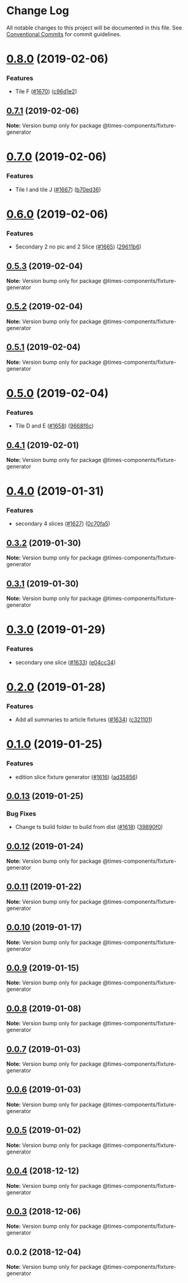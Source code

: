 # Change Log

All notable changes to this project will be documented in this file.
See [Conventional Commits](https://conventionalcommits.org) for commit guidelines.

# [0.8.0](https://github.com/newsuk/times-components/compare/@times-components/fixture-generator@0.7.1...@times-components/fixture-generator@0.8.0) (2019-02-06)


### Features

* Tile F ([#1670](https://github.com/newsuk/times-components/issues/1670)) ([c96d1e2](https://github.com/newsuk/times-components/commit/c96d1e2))





## [0.7.1](https://github.com/newsuk/times-components/compare/@times-components/fixture-generator@0.7.0...@times-components/fixture-generator@0.7.1) (2019-02-06)

**Note:** Version bump only for package @times-components/fixture-generator





# [0.7.0](https://github.com/newsuk/times-components/compare/@times-components/fixture-generator@0.6.0...@times-components/fixture-generator@0.7.0) (2019-02-06)


### Features

* Tile I and tile J ([#1667](https://github.com/newsuk/times-components/issues/1667)) ([b70ed36](https://github.com/newsuk/times-components/commit/b70ed36))





# [0.6.0](https://github.com/newsuk/times-components/compare/@times-components/fixture-generator@0.5.3...@times-components/fixture-generator@0.6.0) (2019-02-06)


### Features

* Secondary 2 no pic and 2 Slice ([#1665](https://github.com/newsuk/times-components/issues/1665)) ([29611b6](https://github.com/newsuk/times-components/commit/29611b6))





## [0.5.3](https://github.com/newsuk/times-components/compare/@times-components/fixture-generator@0.5.2...@times-components/fixture-generator@0.5.3) (2019-02-04)

**Note:** Version bump only for package @times-components/fixture-generator





## [0.5.2](https://github.com/newsuk/times-components/compare/@times-components/fixture-generator@0.5.0...@times-components/fixture-generator@0.5.2) (2019-02-04)

**Note:** Version bump only for package @times-components/fixture-generator





## [0.5.1](https://github.com/newsuk/times-components/compare/@times-components/fixture-generator@0.5.0...@times-components/fixture-generator@0.5.1) (2019-02-04)

**Note:** Version bump only for package @times-components/fixture-generator





# [0.5.0](https://github.com/newsuk/times-components/compare/@times-components/fixture-generator@0.4.1...@times-components/fixture-generator@0.5.0) (2019-02-04)


### Features

* Tile D and E ([#1658](https://github.com/newsuk/times-components/issues/1658)) ([9668f6c](https://github.com/newsuk/times-components/commit/9668f6c))





## [0.4.1](https://github.com/newsuk/times-components/compare/@times-components/fixture-generator@0.4.0...@times-components/fixture-generator@0.4.1) (2019-02-01)

**Note:** Version bump only for package @times-components/fixture-generator





# [0.4.0](https://github.com/newsuk/times-components/compare/@times-components/fixture-generator@0.3.2...@times-components/fixture-generator@0.4.0) (2019-01-31)


### Features

* secondary 4 slices ([#1627](https://github.com/newsuk/times-components/issues/1627)) ([0c70fa5](https://github.com/newsuk/times-components/commit/0c70fa5))





## [0.3.2](https://github.com/newsuk/times-components/compare/@times-components/fixture-generator@0.3.1...@times-components/fixture-generator@0.3.2) (2019-01-30)

**Note:** Version bump only for package @times-components/fixture-generator





## [0.3.1](https://github.com/newsuk/times-components/compare/@times-components/fixture-generator@0.3.0...@times-components/fixture-generator@0.3.1) (2019-01-30)

**Note:** Version bump only for package @times-components/fixture-generator





# [0.3.0](https://github.com/newsuk/times-components/compare/@times-components/fixture-generator@0.2.0...@times-components/fixture-generator@0.3.0) (2019-01-29)


### Features

* secondary one slice ([#1633](https://github.com/newsuk/times-components/issues/1633)) ([e04cc34](https://github.com/newsuk/times-components/commit/e04cc34))





# [0.2.0](https://github.com/newsuk/times-components/compare/@times-components/fixture-generator@0.1.0...@times-components/fixture-generator@0.2.0) (2019-01-28)


### Features

* Add all summaries to article fixtures ([#1634](https://github.com/newsuk/times-components/issues/1634)) ([c321101](https://github.com/newsuk/times-components/commit/c321101))





# [0.1.0](https://github.com/newsuk/times-components/compare/@times-components/fixture-generator@0.0.13...@times-components/fixture-generator@0.1.0) (2019-01-25)


### Features

* edition slice fixture generator ([#1616](https://github.com/newsuk/times-components/issues/1616)) ([ad35856](https://github.com/newsuk/times-components/commit/ad35856))





## [0.0.13](https://github.com/newsuk/times-components/compare/@times-components/fixture-generator@0.0.12...@times-components/fixture-generator@0.0.13) (2019-01-25)


### Bug Fixes

* Change ts build folder to build from dist ([#1618](https://github.com/newsuk/times-components/issues/1618)) ([39890f0](https://github.com/newsuk/times-components/commit/39890f0))





## [0.0.12](https://github.com/newsuk/times-components/compare/@times-components/fixture-generator@0.0.11...@times-components/fixture-generator@0.0.12) (2019-01-24)

**Note:** Version bump only for package @times-components/fixture-generator





## [0.0.11](https://github.com/newsuk/times-components/compare/@times-components/fixture-generator@0.0.10...@times-components/fixture-generator@0.0.11) (2019-01-22)

**Note:** Version bump only for package @times-components/fixture-generator





## [0.0.10](https://github.com/newsuk/times-components/compare/@times-components/fixture-generator@0.0.9...@times-components/fixture-generator@0.0.10) (2019-01-17)

**Note:** Version bump only for package @times-components/fixture-generator





## [0.0.9](https://github.com/newsuk/times-components/compare/@times-components/fixture-generator@0.0.8...@times-components/fixture-generator@0.0.9) (2019-01-15)

**Note:** Version bump only for package @times-components/fixture-generator





## [0.0.8](https://github.com/newsuk/times-components/compare/@times-components/fixture-generator@0.0.7...@times-components/fixture-generator@0.0.8) (2019-01-08)

**Note:** Version bump only for package @times-components/fixture-generator





## [0.0.7](https://github.com/newsuk/times-components/compare/@times-components/fixture-generator@0.0.6...@times-components/fixture-generator@0.0.7) (2019-01-03)

**Note:** Version bump only for package @times-components/fixture-generator





## [0.0.6](https://github.com/newsuk/times-components/compare/@times-components/fixture-generator@0.0.5...@times-components/fixture-generator@0.0.6) (2019-01-03)

**Note:** Version bump only for package @times-components/fixture-generator





## [0.0.5](https://github.com/newsuk/times-components/compare/@times-components/fixture-generator@0.0.4...@times-components/fixture-generator@0.0.5) (2019-01-02)

**Note:** Version bump only for package @times-components/fixture-generator





## [0.0.4](https://github.com/newsuk/times-components/compare/@times-components/fixture-generator@0.0.3...@times-components/fixture-generator@0.0.4) (2018-12-12)

**Note:** Version bump only for package @times-components/fixture-generator





## [0.0.3](https://github.com/newsuk/times-components/compare/@times-components/fixture-generator@0.0.2...@times-components/fixture-generator@0.0.3) (2018-12-06)

**Note:** Version bump only for package @times-components/fixture-generator





## 0.0.2 (2018-12-04)

**Note:** Version bump only for package @times-components/fixture-generator
